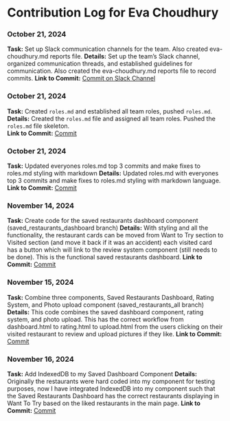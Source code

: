# Contribution Log for Eva Choudhury

### October 21, 2024

**Task:** Set up Slack communication channels for the team. Also created eva-choudhury.md reports file.
**Details:** Set up the team’s Slack channel, organized communication threads, and established guidelines for communication. Also created the eva-choudhury.md reports file to record commits.
**Link to Commit:** [Commit on Slack Channel](https://github.com/addie-p/Team20-Project/commit/9f1668b43e55d3f919cac9c4c8d7afbf570024cb)

### October 21, 2024

**Task:** Created `roles.md` and established all team roles, pushed `roles.md`.  
**Details:** Created the `roles.md` file and assigned all team roles. Pushed the `roles.md` file skeleton.  
**Link to Commit:** [Commit](https://github.com/addie-p/Team20-Project/commit/74da504182639e47a58330ebf42bc04aedb27be9)

### October 21, 2024

**Task:** Updated everyones roles.md top 3 commits and make fixes to roles.md styling with markdown
**Details:** Updated roles.md with everyones top 3 commits and make fixes to roles.md styling with markdown language.
**Link to Commit:** [Commit](https://github.com/addie-p/Team20-Project/commit/c95b89e9fe1afd13b5fbbef928d3362e2793bf7a)

### November 14, 2024

**Task:** Create code for the saved restaurants dashboard component (saved_restaurants_dashboard branch)
**Details:** With styling and all the functionality, the restaurant cards can be moved from Want to Try section to Visited section (and move it back if it was an accident) each visited card has a button which will link to the review system component (still needs to be done). This is the functional saved restaurants dashboard.
**Link to Commit:** [Commit](https://github.com/addie-p/Team20-Project/commit/369a7a33fd16e1397e1b12c050c4f72d0ac42621)

### November 15, 2024

**Task:** Combine three components, Saved Restaurants Dashboard, Rating System, and Photo upload component (saved_restaurants_all branch)
**Details:** This code combines the saved dashboard component, rating system, and photo upload. This has the correct workflow from dashboard.html to rating.html to upload.html from the users clicking on their visited restaurant to review and upload pictures if they like.
**Link to Commit:** [Commit](https://github.com/addie-p/Team20-Project/commit/f578674fcac385f2718130aa4f9c2c9e61c2d0ac)

### November 16, 2024

**Task:** Add IndexedDB to my Saved Dashboard Component
**Details:** Originally the restaurants were hard coded into my component for testing purposes, now I have integrated IndexedDB into my component such that the Saved Restaurants Dashboard has the correct restaurants displaying in Want To Try based on the liked restaurants in the main page.
**Link to Commit:** [Commit](https://github.com/addie-p/Team20-Project/commit/4a31b26c29b4ff89bb8b05f9d3d5f62c8ab91c35)

